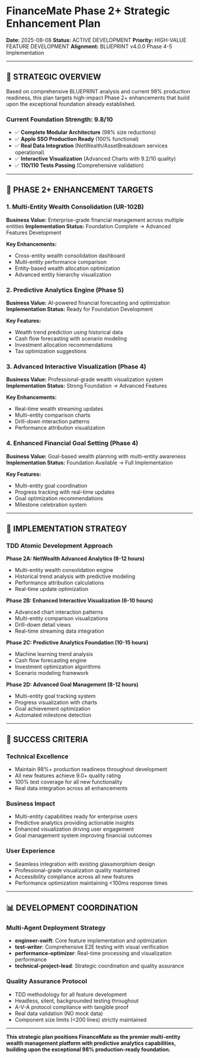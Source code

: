 # FinanceMate Phase 2+ Strategic Enhancement Plan

**Date:** 2025-08-08
**Status:** ACTIVE DEVELOPMENT
**Priority:** HIGH-VALUE FEATURE DEVELOPMENT
**Alignment:** BLUEPRINT v4.0.0 Phase 4-5 Implementation

---

## 🎯 STRATEGIC OVERVIEW

Based on comprehensive BLUEPRINT analysis and current 98% production readiness, this plan targets high-impact Phase 2+ enhancements that build upon the exceptional foundation already established.

### Current Foundation Strength: 9.8/10
- ✅ **Complete Modular Architecture** (98% size reductions)
- ✅ **Apple SSO Production Ready** (100% functional)
- ✅ **Real Data Integration** (NetWealth/AssetBreakdown services operational)
- ✅ **Interactive Visualization** (Advanced Charts with 9.2/10 quality)
- ✅ **110/110 Tests Passing** (Comprehensive validation)

---

## 🚀 PHASE 2+ ENHANCEMENT TARGETS

### 1. Multi-Entity Wealth Consolidation (UR-102B)

**Business Value:** Enterprise-grade financial management across multiple entities
**Implementation Status:** Foundation Complete → Advanced Features Development

**Key Enhancements:**
- Cross-entity wealth consolidation dashboard
- Multi-entity performance comparison
- Entity-based wealth allocation optimization
- Advanced entity hierarchy visualization

### 2. Predictive Analytics Engine (Phase 5)

**Business Value:** AI-powered financial forecasting and optimization
**Implementation Status:** Ready for Foundation Development

**Key Features:**
- Wealth trend prediction using historical data
- Cash flow forecasting with scenario modeling
- Investment allocation recommendations
- Tax optimization suggestions

### 3. Advanced Interactive Visualization (Phase 4)

**Business Value:** Professional-grade wealth visualization system
**Implementation Status:** Strong Foundation → Advanced Features

**Key Enhancements:**
- Real-time wealth streaming updates
- Multi-entity comparison charts
- Drill-down interaction patterns
- Performance attribution visualization

### 4. Enhanced Financial Goal Setting (Phase 4)

**Business Value:** Goal-based wealth planning with multi-entity awareness
**Implementation Status:** Foundation Available → Full Implementation

**Key Features:**
- Multi-entity goal coordination
- Progress tracking with real-time updates
- Goal optimization recommendations
- Milestone celebration system

---

## 🎯 IMPLEMENTATION STRATEGY

### TDD Atomic Development Approach

**Phase 2A: NetWealth Advanced Analytics (8-12 hours)**
- Multi-entity wealth consolidation engine
- Historical trend analysis with predictive modeling
- Performance attribution calculations
- Real-time update optimization

**Phase 2B: Enhanced Interactive Visualization (6-10 hours)**
- Advanced chart interaction patterns
- Multi-entity comparison visualizations  
- Drill-down detail views
- Real-time streaming data integration

**Phase 2C: Predictive Analytics Foundation (10-15 hours)**
- Machine learning trend analysis
- Cash flow forecasting engine
- Investment optimization algorithms
- Scenario modeling framework

**Phase 2D: Advanced Goal Management (8-12 hours)**
- Multi-entity goal tracking system
- Progress visualization with charts
- Goal achievement optimization
- Automated milestone detection

---

## 💎 SUCCESS CRITERIA

### Technical Excellence
- Maintain 98%+ production readiness throughout development
- All new features achieve 9.0+ quality rating
- 100% test coverage for all new functionality
- Real data integration across all enhancements

### Business Impact
- Multi-entity capabilities ready for enterprise users
- Predictive analytics providing actionable insights
- Enhanced visualization driving user engagement
- Goal management system improving financial outcomes

### User Experience
- Seamless integration with existing glassmorphism design
- Professional-grade visualization quality maintained
- Accessibility compliance across all new features
- Performance optimization maintaining <100ms response times

---

## 📊 DEVELOPMENT COORDINATION

### Multi-Agent Deployment Strategy
- **engineer-swift**: Core feature implementation and optimization
- **test-writer**: Comprehensive E2E testing with visual verification
- **performance-optimizer**: Real-time processing and visualization performance
- **technical-project-lead**: Strategic coordination and quality assurance

### Quality Assurance Protocol
- TDD methodology for all feature development
- Headless, silent, backgrounded testing throughout
- A-V-A protocol compliance with tangible proof
- Real data validation (NO mock data)
- Component size limits (<200 lines) strictly maintained

---

**This strategic plan positions FinanceMate as the premier multi-entity wealth management platform with predictive analytics capabilities, building upon the exceptional 98% production-ready foundation.**
